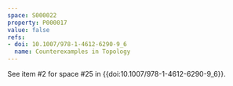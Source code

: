 ```yaml
---
space: S000022
property: P000017
value: false
refs:
- doi: 10.1007/978-1-4612-6290-9_6
  name: Counterexamples in Topology
---
```


See item #2 for space #25 in {{doi:10.1007/978-1-4612-6290-9_6}}.
